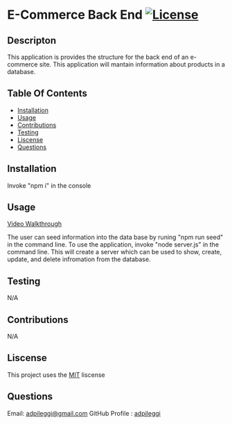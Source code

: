 # E-Commerce Back End [![License](https://img.shields.io/badge/License-MIT-yellow.svg)](https://opensource.org/licenses/MIT)

  ## Descripton

  This application is provides the structure for the back end of an e-commerce site. This application will mantain information about products in a database.

  ## Table Of Contents
   - [Installation](#installation)
   - [Usage](#usage)
   - [Contributions](#contributions)
   - [Testing](#testing)
   - [Liscense](#liscense)
   - [Questions](#questions)

  ## Installation

  Invoke "npm i" in the console

  ## Usage

  [Video Walkthrough](https://drive.google.com/file/d/1KELGUCpfsSgcXnNhRYvmU20nCHu6a8Ia/view)

  The user can seed information into the data base by runing "npm run seed" in the command line. To use the application, invoke "node server.js" in the command line. This will create a server which can be used to show, create, update, and delete infromation from the database. 

  ## Testing

  N/A

  ## Contributions

  N/A

  ## Liscense

  This project uses the [MIT](https://opensource.org/licenses/MIT) liscense

  ## Questions
  Email: [adpileggi@gmail.com](mailto:adpileggi@gmail.com)
  GitHub Profile : [adpileggi](https://github.com/adpileggi)